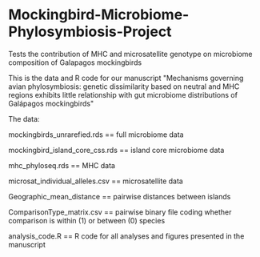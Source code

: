 # Mockingbird-Microbiome-Phylosymbiosis-Project
Tests the contribution of MHC and microsatellite genotype on microbiome composition of Galapagos mockingbirds


This is the data and R code for our manuscript "Mechanisms governing avian phylosymbiosis: genetic dissimilarity 
based on neutral and MHC regions exhibits little relationship with gut microbiome distributions of Galápagos mockingbirds"

The data:

mockingbirds_unrarefied.rds == full microbiome data

mockingbird_island_core_css.rds == island core microbiome data

mhc_phyloseq.rds == MHC data

microsat_individual_alleles.csv == microsatellite data

Geographic_mean_distance == pairwise distances between islands

ComparisonType_matrix.csv == pairwise binary file coding whether comparison is within (1) or between (0) species

analysis_code.R == R code for all analyses and figures presented in the manuscript
